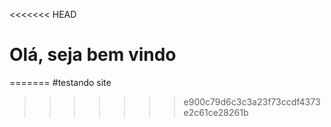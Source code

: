 <<<<<<< HEAD
# Olá, seja bem vindo 
=======
#testando site
>>>>>>> e900c79d6c3c3a23f73ccdf4373e2c61ce28261b
